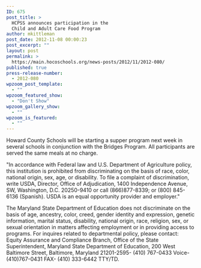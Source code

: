 ```yaml
---
ID: 675
post_title: >
  HCPSS announces participation in the
  Child and Adult Care Food Program
author: mkittleman
post_date: 2012-11-08 00:00:23
post_excerpt: ""
layout: post
permalink: >
  https://main.hocoschools.org/news-posts/2012/11/2012-080/
published: true
press-release-number:
  - 2012-080
wpzoom_post_template:
  - ""
wpzoom_featured_show:
  - "Don't Show"
wpzoom_gallery_show:
  - ""
wpzoom_is_featured:
  - ""
---
```

Howard County Schools will be starting a supper program next week in several schools in conjunction with the Bridges Program. All participants are served the same meals at no charge.

"In accordance with Federal law and U.S. Department of Agriculture policy, this institution is prohibited from discriminating on the basis of race, color, national origin, sex, age, or disability. To file a complaint of discrimination, write USDA, Director, Office of Adjudication, 1400 Independence Avenue, SW, Washington, D.C. 20250-9410 or call (866)877-8339; or (800) 845-6136 (Spanish). USDA is an equal opportunity provider and employer."

The Maryland State Department of Education does not discriminate on the basis of age, ancestry, color, creed, gender identity and expression, genetic information, marital status, disability, national origin, race, religion, sex, or sexual orientation in matters affecting employment or in providing access to programs. For inquires related to departmental policy, please contact: Equity Assurance and Compliance Branch, Office of the State Superintendent, Maryland State Department of Education, 200 West Baltimore Street, Baltimore, Maryland 21201-2595- (410) 767-0433 Voice- (410)767-0431 FAX- (410) 333-6442 TTY/TD.